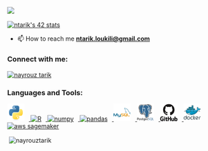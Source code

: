 
![](https://i.pinimg.com/originals/38/a0/cc/38a0cc030a73b8592057bd7d01bfd56d.gif)

[![ntarik's 42 stats](https://badge.mediaplus.ma/darkgray/ntarik)](https://github.com/oakoudad/badge42)

- 📫 How to reach me **ntarik.loukili@gmail.com**

<h3 align="left">Connect with me:</h3>
<p align="left">
<a href="https://linkedin.com/in/nayrouz tarik" target="blank"><img align="center" src="https://raw.githubusercontent.com/rahuldkjain/github-profile-readme-generator/master/src/images/icons/Social/linked-in-alt.svg" alt="nayrouz tarik" height="30" width="40" /></a>
</p>

<h3 align="left">Languages and Tools:</h3>
<p align="left">
  <a href="https://www.python.org" target="_blank" rel="noreferrer">
    <img src="https://raw.githubusercontent.com/devicons/devicon/master/icons/python/python-original.svg" alt="python" width="40" height="40" style="margin-right:10px"/>
  </a>
  <a href="https://www.r-project.org/" target="_blank" rel="noreferrer">
    <img src="https://upload.wikimedia.org/wikipedia/commons/1/1b/R_logo.svg" alt="R" width="40" height="40" style="margin-right:10px"/>
  </a>
  <a href="https://numpy.org/" target="_blank" rel="noreferrer">
    <img src="https://cdn.worldvectorlogo.com/logos/numpy.svg" alt="numpy" width="40" height="40" style="margin-right:10px"/>
  </a>
  <a href="https://pandas.pydata.org/" target="_blank" rel="noreferrer">
    <img src="https://cdn.worldvectorlogo.com/logos/pandas-1.svg" alt="pandas" width="40" height="40" style="margin-right:10px"/>
  </a>
  <a href="https://www.mysql.com/" target="_blank" rel="noreferrer">
    <img src="https://raw.githubusercontent.com/devicons/devicon/master/icons/mysql/mysql-original-wordmark.svg" alt="mysql" width="40" height="40" style="margin-right:10px"/>
  </a>
  <a href="https://www.postgresql.org" target="_blank" rel="noreferrer">
    <img src="https://raw.githubusercontent.com/devicons/devicon/master/icons/postgresql/postgresql-original-wordmark.svg" alt="postgresql" width="40" height="40" style="margin-right:10px"/>
  </a>
  <a href="https://github.com/" target="_blank" rel="noreferrer">
    <img src="https://raw.githubusercontent.com/devicons/devicon/master/icons/github/github-original-wordmark.svg" alt="github" width="40" height="40" style="margin-right:10px"/>
  </a>
  <a href="https://www.docker.com/" target="_blank" rel="noreferrer">
    <img src="https://raw.githubusercontent.com/devicons/devicon/master/icons/docker/docker-original-wordmark.svg" alt="docker" width="40" height="40" style="margin-right:10px"/>
  </a>
  <a href="https://aws.amazon.com/sagemaker/" target="_blank" rel="noreferrer">
    <img src="https://cdn.worldvectorlogo.com/logos/aws-sagemaker.svg" alt="aws sagemaker" width="40" height="40" style="margin-right:10px"/>
  </a>
</p>

<p>&nbsp;<img align="center" src="https://github-readme-stats.vercel.app/api?username=nayrouztarik&show_icons=true&locale=en" alt="nayrouztarik" /></p>
